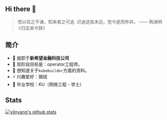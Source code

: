 ## Hi there 👋

>悟以往之不谏，知来者之可追. 识迷途其未远，觉今是而昨非。 —— 陶渊明·《归去来兮辞》

## 简介
- 🔭  就职于**新希望金融科技公司**
- 🌱  现阶段目标是：operator工程师。
- 🤔  想知道关于`kubebuilder`方面的资料。
- ⚡  兴趣爱好：搞钱
- 🏫  毕业学校：KU（网络工程 - 学士）


## Stats
[![ylinyang's github stats](https://github-readme-stats.vercel.app/api?username=ylinyang)](https://github.com/anuraghazra/github-readme-stats)
